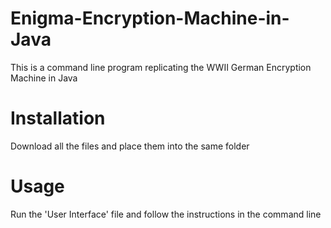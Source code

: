 # Enigma-Encryption-Machine-in-Java
This is a command line program replicating the WWII German Encryption Machine in Java
# Installation
Download all the files and place them into the same folder
# Usage
Run the 'User Interface' file and follow the instructions in the command line
